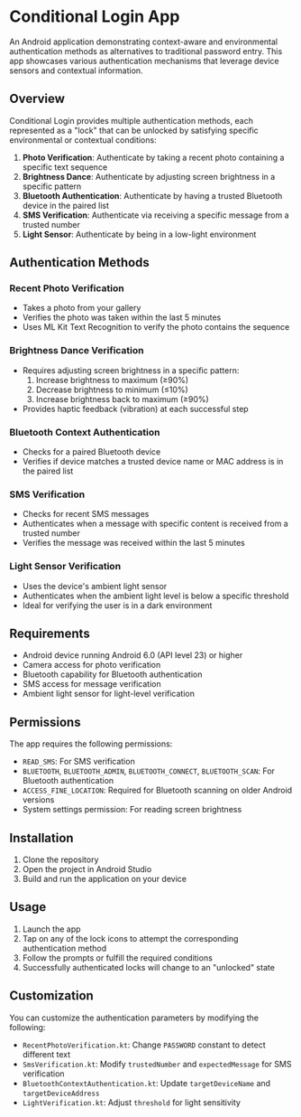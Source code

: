 # Conditional Login App

An Android application demonstrating context-aware and environmental authentication methods as alternatives to traditional password entry. This app showcases various authentication mechanisms that leverage device sensors and contextual information.

## Overview

Conditional Login provides multiple authentication methods, each represented as a "lock" that can be unlocked by satisfying specific environmental or contextual conditions:

1. **Photo Verification**: Authenticate by taking a recent photo containing a specific text sequence
2. **Brightness Dance**: Authenticate by adjusting screen brightness in a specific pattern
3. **Bluetooth Authentication**: Authenticate by having a trusted Bluetooth device in the paired list
4. **SMS Verification**: Authenticate via receiving a specific message from a trusted number
5. **Light Sensor**: Authenticate by being in a low-light environment

## Authentication Methods

### Recent Photo Verification
- Takes a photo from your gallery
- Verifies the photo was taken within the last 5 minutes
- Uses ML Kit Text Recognition to verify the photo contains the sequence

### Brightness Dance Verification
- Requires adjusting screen brightness in a specific pattern:
  1. Increase brightness to maximum (≥90%)
  2. Decrease brightness to minimum (≤10%)
  3. Increase brightness back to maximum (≥90%)
- Provides haptic feedback (vibration) at each successful step

### Bluetooth Context Authentication
- Checks for a paired Bluetooth device
- Verifies if device matches a trusted device name or MAC address is in the paired list

### SMS Verification
- Checks for recent SMS messages
- Authenticates when a message with specific content is received from a trusted number
- Verifies the message was received within the last 5 minutes

### Light Sensor Verification
- Uses the device's ambient light sensor
- Authenticates when the ambient light level is below a specific threshold
- Ideal for verifying the user is in a dark environment

## Requirements

- Android device running Android 6.0 (API level 23) or higher
- Camera access for photo verification
- Bluetooth capability for Bluetooth authentication
- SMS access for message verification
- Ambient light sensor for light-level verification

## Permissions

The app requires the following permissions:
- `READ_SMS`: For SMS verification
- `BLUETOOTH`, `BLUETOOTH_ADMIN`, `BLUETOOTH_CONNECT`, `BLUETOOTH_SCAN`: For Bluetooth authentication
- `ACCESS_FINE_LOCATION`: Required for Bluetooth scanning on older Android versions
- System settings permission: For reading screen brightness

## Installation

1. Clone the repository
2. Open the project in Android Studio
3. Build and run the application on your device

## Usage

1. Launch the app
2. Tap on any of the lock icons to attempt the corresponding authentication method
3. Follow the prompts or fulfill the required conditions
4. Successfully authenticated locks will change to an "unlocked" state

## Customization

You can customize the authentication parameters by modifying the following:
- `RecentPhotoVerification.kt`: Change `PASSWORD` constant to detect different text
- `SmsVerification.kt`: Modify `trustedNumber` and `expectedMessage` for SMS verification
- `BluetoothContextAuthentication.kt`: Update `targetDeviceName` and `targetDeviceAddress`
- `LightVerification.kt`: Adjust `threshold` for light sensitivity
